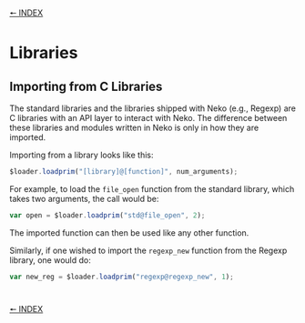 [🠔 INDEX](index.md)
#

# Libraries

## Importing from C Libraries

The standard libraries and the libraries shipped with Neko (e.g., Regexp) are C libraries with an API layer to interact with Neko. The difference between these libraries and modules written in Neko is only in how they are imported.

Importing from a library looks like this:

```js
$loader.loadprim("[library]@[function]", num_arguments);
```

For example, to load the `file_open` function from the standard library, which takes two arguments, the call would be:

```js
var open = $loader.loadprim("std@file_open", 2);
```

The imported function can then be used like any other function.

Similarly, if one wished to import the `regexp_new` function from the Regexp library, one would do:

```js
var new_reg = $loader.loadprim("regexp@regexp_new", 1);
```

#
[🠔 INDEX](index.md)
